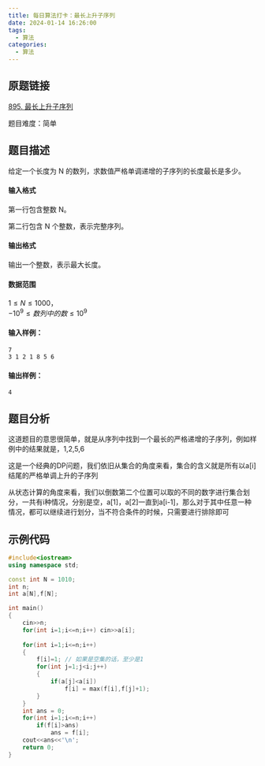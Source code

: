 ```yaml
---
title: 每日算法打卡：最长上升子序列
date: 2024-01-14 16:26:00
tags:
  - 算法
categories:
  - 算法
---
```


## 原题链接

[895. 最长上升子序列](https://www.acwing.com/problem/content/897/)

题目难度：简单

## 题目描述

给定一个长度为 N 的数列，求数值严格单调递增的子序列的长度最长是多少。

#### 输入格式

第一行包含整数 N。

第二行包含 N 个整数，表示完整序列。

#### 输出格式

输出一个整数，表示最大长度。

#### 数据范围

$1 \le N \le 1000$，  
$-10^9 \le 数列中的数 \le 10^9$

#### 输入样例：

```
7
3 1 2 1 8 5 6 
```

#### 输出样例：

```
4 
```

## 题目分析

这道题目的意思很简单，就是从序列中找到一个最长的严格递增的子序列，例如样例中的结果就是，1,2,5,6

这是一个经典的DP问题，我们依旧从集合的角度来看，集合的含义就是所有以a[i]结尾的严格单调上升的子序列

从状态计算的角度来看，我们以倒数第二个位置可以取的不同的数字进行集合划分，一共有i种情况，分别是空，a[1]，a[2]一直到a[i-1]，那么对于其中任意一种情况，都可以继续进行划分，当不符合条件的时候，只需要进行排除即可

## 示例代码

```cpp
#include<iostream>
using namespace std;

const int N = 1010;
int n;
int a[N],f[N];

int main()
{
    cin>>n;
    for(int i=1;i<=n;i++) cin>>a[i];
    
    for(int i=1;i<=n;i++)
    {
        f[i]=1; // 如果是空集的话，至少是1
        for(int j=1;j<i;j++)
        {
            if(a[j]<a[i])
                f[i] = max(f[i],f[j]+1);
        }
    }
    int ans = 0;
    for(int i=1;i<=n;i++)
        if(f[i]>ans)
            ans = f[i];
    cout<<ans<<'\n';
    return 0;
}
```



